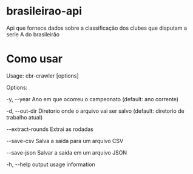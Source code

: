 # brasileirao-api
Api que fornece dados sobre a classificação dos clubes que disputam a serie A do brasileirão

# Como usar

Usage: cbr-crawler [options]

Options:

  -y, --year <int>     Ano em que ocorreu o campeonato (default: ano corrente)
  
  -d, --out-dir <str>  Diretorio onde o arquivo vai ser salvo (default: diretorio de trabalho atual) 
  
  --extract-rounds     Extrai as rodadas 
  
  --save-csv           Salva a saida para um arquivo CSV 
  
  --save-json          Salvar a saida em um arquivo JSON 
  
  -h, --help           output usage information 
